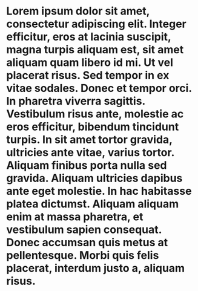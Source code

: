# Lorem ipsum dolor sit amet, consectetur adipiscing elit. Integer efficitur, eros at  lacinia suscipit, magna turpis aliquam est, sit amet aliquam quam libero id mi. Ut vel  placerat risus. Sed tempor in ex vitae sodales. Donec et tempor orci. In pharetra viverra  sagittis. Vestibulum risus ante, molestie ac eros efficitur, bibendum tincidunt turpis. In sit  amet tortor gravida, ultricies ante vitae, varius tortor. Aliquam finibus porta nulla sed  gravida. Aliquam ultricies dapibus ante eget molestie. In hac habitasse platea dictumst.  Aliquam aliquam enim at massa pharetra, et vestibulum sapien consequat. Donec  accumsan quis metus at pellentesque. Morbi quis felis placerat, interdum justo a, aliquam  risus.

